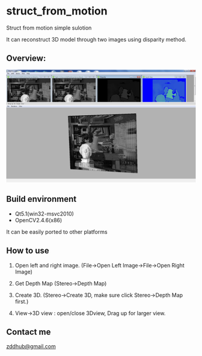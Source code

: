 struct_from_motion
==================

Struct from motion simple sulotion

It can reconstruct 3D model through two images using disparity method.

Overview:
---------

![Overview](./overview.jpg)

Build environment
-----------------

* Qt5.1(win32-msvc2010)
* OpenCV2.4.6(x86)

It can be easily ported to other platforms

How to use
----------

1.  Open left and right image.  (File->Open Left Image->File->Open Right Image)

2.  Get Depth Map (Stereo->Depth Map)

3.  Create 3D. (Stereo->Create 3D, make sure click Stereo->Depth Map first.)

4.  View->3D view : open/close 3Dview, Drag up for larger view.

Contact me
----------

<zddhub@gmail.com>
